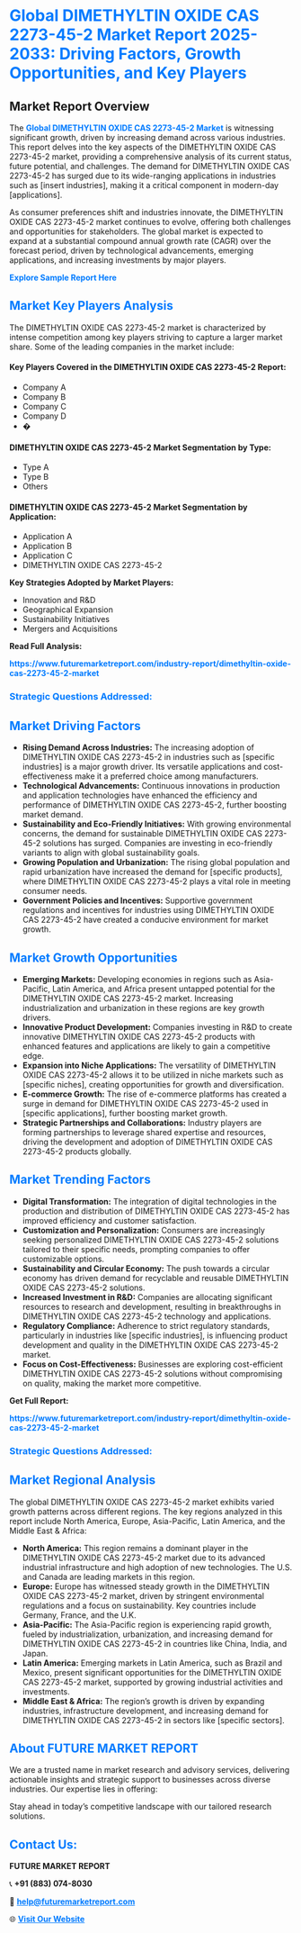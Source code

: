 <h1 style="color: #007BFF;">Global DIMETHYLTIN OXIDE CAS 2273-45-2 Market Report 2025-2033: Driving Factors, Growth Opportunities, and Key Players</h1>

<section id="overview">
<h2>Market Report Overview</h2>
<p>The <a href="https://www.futuremarketreport.com/industry-report/dimethyltin-oxide-cas-2273-45-2-market" style="color: #007BFF; text-decoration: none;"><strong>Global DIMETHYLTIN OXIDE CAS 2273-45-2 Market</strong></a> is witnessing significant growth, driven by increasing demand across various industries. This report delves into the key aspects of the DIMETHYLTIN OXIDE CAS 2273-45-2 market, providing a comprehensive analysis of its current status, future potential, and challenges. The demand for DIMETHYLTIN OXIDE CAS 2273-45-2 has surged due to its wide-ranging applications in industries such as [insert industries], making it a critical component in modern-day [applications].</p>
<p>As consumer preferences shift and industries innovate, the DIMETHYLTIN OXIDE CAS 2273-45-2 market continues to evolve, offering both challenges and opportunities for stakeholders. The global market is expected to expand at a substantial compound annual growth rate (CAGR) over the forecast period, driven by technological advancements, emerging applications, and increasing investments by major players.</p>
</section>

<section id="overview">
<p><a href="https://www.futuremarketreport.com/request-sample/reportId=116792" style="color: #007BFF; text-decoration: none;"><strong>Explore Sample Report Here</strong></a></p>
</section>

<section id="key-players">
<h2 style="color: #007BFF;">Market Key Players Analysis</h2>
<p>The DIMETHYLTIN OXIDE CAS 2273-45-2 market is characterized by intense competition among key players striving to capture a larger market share. Some of the leading companies in the market include:</p>
<h4>Key Players Covered in the DIMETHYLTIN OXIDE CAS 2273-45-2 Report:</h4>
<ul><li>Company A</li><li>Company B</li><li>Company C</li><li>Company D</li><li>�</li></ul>
<h4>DIMETHYLTIN OXIDE CAS 2273-45-2 Market Segmentation by Type:</h4>
<ul><li>Type A</li><li>Type B</li><li>Others</li></ul>

<h4>DIMETHYLTIN OXIDE CAS 2273-45-2 Market Segmentation by Application:</h4>
<ul><li>Application A</li><li>Application B</li><li>Application C</li><li>DIMETHYLTIN OXIDE CAS 2273-45-2</li></ul>
<p><strong>Key Strategies Adopted by Market Players:</strong></p>
<ul>
<li>Innovation and R&D</li>
<li>Geographical Expansion</li>
<li>Sustainability Initiatives</li>
<li>Mergers and Acquisitions</li>
</ul>
</section>

<section>
<p><strong>Read Full Analysis: </strong></p><a href="https://www.futuremarketreport.com/industry-report/dimethyltin-oxide-cas-2273-45-2-market" style="color: #007BFF; text-decoration: none;"><strong>https://www.futuremarketreport.com/industry-report/dimethyltin-oxide-cas-2273-45-2-market</strong></a>
<h3 style="color: #007BFF;">Strategic Questions Addressed:</h3>
</section>

<section id="driving-factors">
<h2 style="color: #007BFF;">Market Driving Factors</h2>
<ul>
<li><strong>Rising Demand Across Industries:</strong> The increasing adoption of DIMETHYLTIN OXIDE CAS 2273-45-2 in industries such as [specific industries] is a major growth driver. Its versatile applications and cost-effectiveness make it a preferred choice among manufacturers.</li>
<li><strong>Technological Advancements:</strong> Continuous innovations in production and application technologies have enhanced the efficiency and performance of DIMETHYLTIN OXIDE CAS 2273-45-2, further boosting market demand.</li>
<li><strong>Sustainability and Eco-Friendly Initiatives:</strong> With growing environmental concerns, the demand for sustainable DIMETHYLTIN OXIDE CAS 2273-45-2 solutions has surged. Companies are investing in eco-friendly variants to align with global sustainability goals.</li>
<li><strong>Growing Population and Urbanization:</strong> The rising global population and rapid urbanization have increased the demand for [specific products], where DIMETHYLTIN OXIDE CAS 2273-45-2 plays a vital role in meeting consumer needs.</li>
<li><strong>Government Policies and Incentives:</strong> Supportive government regulations and incentives for industries using DIMETHYLTIN OXIDE CAS 2273-45-2 have created a conducive environment for market growth.</li>
</ul>
</section>

<section id="growth-opportunities">
<h2 style="color: #007BFF;">Market Growth Opportunities</h2>
<ul>
<li><strong>Emerging Markets:</strong> Developing economies in regions such as Asia-Pacific, Latin America, and Africa present untapped potential for the DIMETHYLTIN OXIDE CAS 2273-45-2 market. Increasing industrialization and urbanization in these regions are key growth drivers.</li>
<li><strong>Innovative Product Development:</strong> Companies investing in R&D to create innovative DIMETHYLTIN OXIDE CAS 2273-45-2 products with enhanced features and applications are likely to gain a competitive edge.</li>
<li><strong>Expansion into Niche Applications:</strong> The versatility of DIMETHYLTIN OXIDE CAS 2273-45-2 allows it to be utilized in niche markets such as [specific niches], creating opportunities for growth and diversification.</li>
<li><strong>E-commerce Growth:</strong> The rise of e-commerce platforms has created a surge in demand for DIMETHYLTIN OXIDE CAS 2273-45-2 used in [specific applications], further boosting market growth.</li>
<li><strong>Strategic Partnerships and Collaborations:</strong> Industry players are forming partnerships to leverage shared expertise and resources, driving the development and adoption of DIMETHYLTIN OXIDE CAS 2273-45-2 products globally.</li>
</ul>
</section>

<section id="trending-factors">
<h2 style="color: #007BFF;">Market Trending Factors</h2>
<ul>
<li><strong>Digital Transformation:</strong> The integration of digital technologies in the production and distribution of DIMETHYLTIN OXIDE CAS 2273-45-2 has improved efficiency and customer satisfaction.</li>
<li><strong>Customization and Personalization:</strong> Consumers are increasingly seeking personalized DIMETHYLTIN OXIDE CAS 2273-45-2 solutions tailored to their specific needs, prompting companies to offer customizable options.</li>
<li><strong>Sustainability and Circular Economy:</strong> The push towards a circular economy has driven demand for recyclable and reusable DIMETHYLTIN OXIDE CAS 2273-45-2 solutions.</li>
<li><strong>Increased Investment in R&D:</strong> Companies are allocating significant resources to research and development, resulting in breakthroughs in DIMETHYLTIN OXIDE CAS 2273-45-2 technology and applications.</li>
<li><strong>Regulatory Compliance:</strong> Adherence to strict regulatory standards, particularly in industries like [specific industries], is influencing product development and quality in the DIMETHYLTIN OXIDE CAS 2273-45-2 market.</li>
<li><strong>Focus on Cost-Effectiveness:</strong> Businesses are exploring cost-efficient DIMETHYLTIN OXIDE CAS 2273-45-2 solutions without compromising on quality, making the market more competitive.</li>
</ul>
</section>

<section>
<p><strong>Get Full Report: </strong></p><a href="https://www.futuremarketreport.com/industry-report/dimethyltin-oxide-cas-2273-45-2-market" style="color: #007BFF; text-decoration: none;"><strong>https://www.futuremarketreport.com/industry-report/dimethyltin-oxide-cas-2273-45-2-market</strong></a>
<h3 style="color: #007BFF;">Strategic Questions Addressed:</h3>
</section>


<section id="regional-analysis">
<h2 style="color: #007BFF;">Market Regional Analysis</h2>
<p>The global DIMETHYLTIN OXIDE CAS 2273-45-2 market exhibits varied growth patterns across different regions. The key regions analyzed in this report include North America, Europe, Asia-Pacific, Latin America, and the Middle East & Africa:</p>
<ul>
<li><strong>North America:</strong> This region remains a dominant player in the DIMETHYLTIN OXIDE CAS 2273-45-2 market due to its advanced industrial infrastructure and high adoption of new technologies. The U.S. and Canada are leading markets in this region.</li>
<li><strong>Europe:</strong> Europe has witnessed steady growth in the DIMETHYLTIN OXIDE CAS 2273-45-2 market, driven by stringent environmental regulations and a focus on sustainability. Key countries include Germany, France, and the U.K.</li>
<li><strong>Asia-Pacific:</strong> The Asia-Pacific region is experiencing rapid growth, fueled by industrialization, urbanization, and increasing demand for DIMETHYLTIN OXIDE CAS 2273-45-2 in countries like China, India, and Japan.</li>
<li><strong>Latin America:</strong> Emerging markets in Latin America, such as Brazil and Mexico, present significant opportunities for the DIMETHYLTIN OXIDE CAS 2273-45-2 market, supported by growing industrial activities and investments.</li>
<li><strong>Middle East & Africa:</strong> The region’s growth is driven by expanding industries, infrastructure development, and increasing demand for DIMETHYLTIN OXIDE CAS 2273-45-2 in sectors like [specific sectors].</li>
</ul>
</section>

<footer>
<h2 style="color: #007BFF;">About FUTURE MARKET REPORT</h2>
<p>We are a trusted name in market research and advisory services, delivering actionable insights and strategic support to businesses across diverse industries. Our expertise lies in offering:</p>

<p>Stay ahead in today’s competitive landscape with our tailored research solutions.</p>

<h2 style="color: #007BFF;">Contact Us:</h2>
<p><strong>FUTURE MARKET REPORT</strong></p>
<p>📞 <strong>+91 (883) 074-8030</strong></p>
<p>📧 <strong><a href="mailto:help@futuremarketreport.com" style="color: #007BFF;">help@futuremarketreport.com</a></strong></p>
<p>🌐 <strong><a href="https://www.futuremarketreport.com/" style="color: #007BFF;">Visit Our Website</a></strong></p>
</footer>